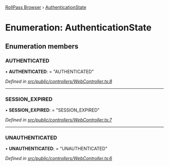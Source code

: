 [RollPass Browser](../README.md) › [AuthenticationState](authenticationstate.md)

# Enumeration: AuthenticationState

## Enumeration members

###  AUTHENTICATED

• **AUTHENTICATED**: = "AUTHENTICATED"

*Defined in [src/public/controllers/WebController.ts:8](https://github.com/RollPass/rollpass-js/blob/7ab3f54/src/public/controllers/WebController.ts#L8)*

___

###  SESSION_EXPIRED

• **SESSION_EXPIRED**: = "SESSION_EXPIRED"

*Defined in [src/public/controllers/WebController.ts:7](https://github.com/RollPass/rollpass-js/blob/7ab3f54/src/public/controllers/WebController.ts#L7)*

___

###  UNAUTHENTICATED

• **UNAUTHENTICATED**: = "UNAUTHENTICATED"

*Defined in [src/public/controllers/WebController.ts:6](https://github.com/RollPass/rollpass-js/blob/7ab3f54/src/public/controllers/WebController.ts#L6)*
